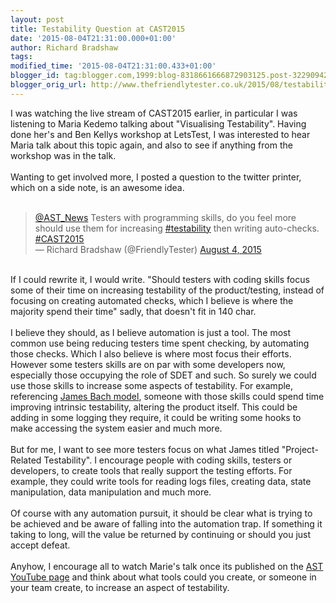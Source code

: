 ```yaml
---
layout: post
title: Testability Question at CAST2015
date: '2015-08-04T21:31:00.000+01:00'
author: Richard Bradshaw
tags: 
modified_time: '2015-08-04T21:31:00.433+01:00'
blogger_id: tag:blogger.com,1999:blog-8318661666872903125.post-3229094255686374755
blogger_orig_url: http://www.thefriendlytester.co.uk/2015/08/testability-question-at-cast2015.html
---
```


I was watching the live stream of CAST2015 earlier, in particular I was listening to Maria Kedemo talking about "Visualising Testability". Having done her's and Ben Kellys workshop at LetsTest, I was interested to hear Maria talk about this topic again, and also to see if anything from the workshop was in the talk.<br /><br />Wanting to get involved more, I posted a question to the twitter printer, which on a side note, is an awesome idea.<br /><br /><blockquote class="twitter-tweet" lang="en-gb"><div dir="ltr" lang="en"><a href="https://twitter.com/AST_News">@AST_News</a> Testers with programming skills, do you feel more should use them for increasing <a href="https://twitter.com/hashtag/testability?src=hash">#testability</a> then writing auto-checks. <a href="https://twitter.com/hashtag/CAST2015?src=hash">#CAST2015</a></div>— Richard Bradshaw (@FriendlyTester) <a href="https://twitter.com/FriendlyTester/status/628650593507217408">August 4, 2015</a></blockquote><script async="" charset="utf-8" src="//platform.twitter.com/widgets.js"></script><br />If I could rewrite it, I would write. "Should testers with coding skills focus some of their time on increasing testability of the product/testing, instead of focusing on creating automated checks, which I believe is where the majority spend their time" sadly, that doesn't fit in 140 char.<br /><br />I believe they should, as I believe automation is just a tool. The most common use being reducing testers time spent checking, by automating those checks. Which I also believe is where most focus their efforts. However some testers skills are on par with some developers now, especially those occupying the role of SDET and such. So surely we could use those skills to increase some aspects of testability. For example, referencing <a href="http://www.satisfice.com/tools/testable.pdf" target="_blank">James Bach model</a>, someone with those skills could spend time improving intrinsic testability, altering the product itself. This could be adding in some logging they require, it could be writing some hooks to make accessing the system easier and much more.<br /><br />But for me, I want to see more testers focus on what James titled "Project-Related Testability". I encourage people with coding skills, testers or developers, to create tools that really support the testing efforts. For example, they could write tools for reading logs files, creating data, state manipulation, data manipulation and much more.<br /><br />Of course with any automation pursuit, it should be clear what is trying to be achieved and be aware of falling into the automation trap. If something it taking to long, will the value be returned by continuing or should you just accept defeat.<br /><br />Anyhow, I encourage all to watch Marie's talk once its published on the <a href="https://www.youtube.com/user/TheAstVideos" target="_blank">AST YouTube page</a>&nbsp;and think about what tools could you create, or someone in your team create, to increase an aspect of testability.<br /><br /><br />